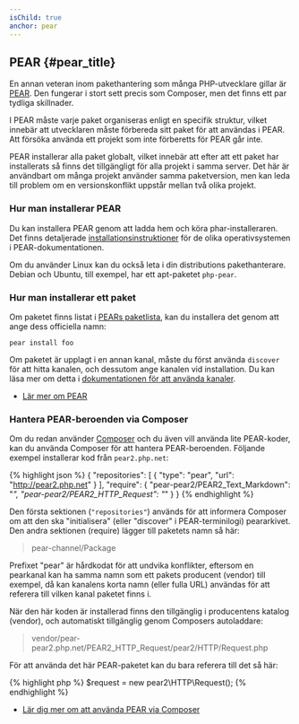 ```yaml
---
isChild: true
anchor: pear
---
```


## PEAR {#pear_title}

En annan veteran inom pakethantering som många PHP-utvecklare gillar är [PEAR][1]. 
Den fungerar i stort sett precis som Composer, men det finns ett par tydliga skillnader.

I PEAR måste varje paket organiseras enligt en specifik struktur, vilket innebär att utvecklaren måste förbereda 
sitt paket för att användas i PEAR. Att försöka använda ett projekt som inte förberetts för PEAR går inte.

PEAR installerar alla paket globalt, vilket innebär att efter att ett paket har installerats så finns det 
tillgängligt för alla projekt i samma server. Det här är användbart om många projekt använder samma paketversion, 
men kan leda till problem om en versionskonflikt uppstår mellan två olika projekt.

### Hur man installerar PEAR

Du kan installera PEAR genom att ladda hem och köra phar-installeraren. Det finns detaljerade
[installationsinstruktioner][2] för de olika operativsystemen i PEAR-dokumentationen.

Om du använder Linux kan du också leta i din distributions pakethanterare. Debian och Ubuntu, till exempel, 
har ett apt-paketet ``php-pear``.

### Hur man installerar ett paket

Om paketet finns listat i [PEARs paketlista][3], kan du installera det genom att ange dess officiella namn:

    pear install foo
    
Om paketet är upplagt i en annan kanal, måste du först använda `discover` för att hitta kanalen, 
och dessutom ange kanalen vid installation. Du kan läsa mer om detta i 
[dokumentationen för att använda kanaler][4].

* [Lär mer om PEAR][1]

### Hantera PEAR-beroenden via Composer

Om du redan använder [Composer][5] och du även vill använda lite PEAR-koder, kan du använda
Composer för att hantera PEAR-beroenden. Följande exempel installerar kod från `pear2.php.net`:

{% highlight json %}
{
    "repositories": [
        {
            "type": "pear",
            "url": "http://pear2.php.net"
        }
    ],
    "require": {
        "pear-pear2/PEAR2_Text_Markdown": "*",
        "pear-pear2/PEAR2_HTTP_Request": "*"
    }
}
{% endhighlight %}

Den första sektionen (`"repositories"`) används för att informera Composer om att den 
ska "initialisera" (eller "discover" i PEAR-terminilogi) peararkivet. Den andra sektionen (require) 
lägger till paketets namn så här:

> pear-channel/Package

Prefixet "pear" är hårdkodat för att undvika konflikter, eftersom en pearkanal kan ha samma namn som ett pakets 
producent (vendor) till exempel, då kan kanalens korta namn (eller fulla URL) användas för att referera till 
vilken kanal paketet finns i.

När den här koden är installerad finns den tillgänglig i producentens katalog (vendor), och 
automatiskt tillgänglig genom Composers autoladdare:

> vendor/pear-pear2.php.net/PEAR2_HTTP_Request/pear2/HTTP/Request.php

För att använda det här PEAR-paketet kan du bara referera till det så här:

{% highlight php %}
$request = new pear2\HTTP\Request();
{% endhighlight %}

* [Lär dig mer om att använda PEAR via Composer][6]

[1]: http://pear.php.net/
[2]: http://pear.php.net/manual/en/installation.getting.php
[3]: http://pear.php.net/packages.php
[4]: http://pear.php.net/manual/en/guide.users.commandline.channels.php
[5]: /#composer_and_packagist
[6]: http://getcomposer.org/doc/05-repositories.md#pear
